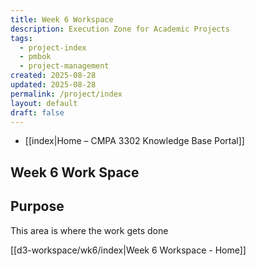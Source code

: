 ```yaml
---
title: Week 6 Workspace
description: Execution Zone for Academic Projects
tags:
  - project-index
  - pmbok
  - project-management
created: 2025-08-28
updated: 2025-08-28
permalink: /project/index
layout: default
draft: false
---
```

- [[index|Home – CMPA 3302 Knowledge Base Portal]]
## Week 6 Work Space
## Purpose
This area is where the work gets done

[[d3-workspace/wk6/index|Week 6 Workspace - Home]]
